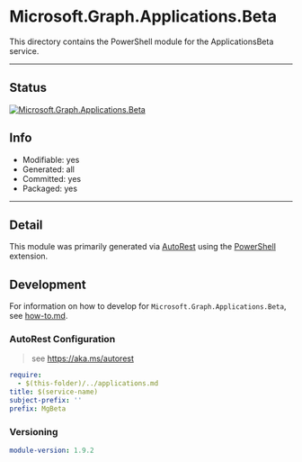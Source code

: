 <!-- region Generated -->
# Microsoft.Graph.Applications.Beta
This directory contains the PowerShell module for the ApplicationsBeta service.

---
## Status
[![Microsoft.Graph.Applications.Beta](https://img.shields.io/powershellgallery/v/Microsoft.Graph.Applications.Beta.svg?style=flat-square&label=Microsoft.Graph.Applications.Beta "Microsoft.Graph.Applications.Beta")](https://www.powershellgallery.com/packages/Microsoft.Graph.Applications.Beta/)

## Info
- Modifiable: yes
- Generated: all
- Committed: yes
- Packaged: yes

---
## Detail
This module was primarily generated via [AutoRest](https://github.com/Azure/autorest) using the [PowerShell](https://github.com/Azure/autorest.powershell) extension.

## Development
For information on how to develop for `Microsoft.Graph.Applications.Beta`, see [how-to.md](how-to.md).
<!-- endregion -->

### AutoRest Configuration

> see https://aka.ms/autorest

``` yaml
require:
  - $(this-folder)/../applications.md
title: $(service-name)
subject-prefix: ''
prefix: MgBeta
```

### Versioning

``` yaml
module-version: 1.9.2
```

